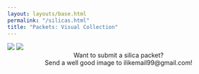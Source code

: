 ```yaml
---
layout: layouts/base.html
permalink: "/silicas.html"
title: "Packets: Visual Collection"
---
```

<div class="silica">
  <img src="/assets/1.png">
  <img src="/assets/2.png">
</div>

<center>Want to submit a silica packet? <br>
Send a well good image to ilikemail99@gmail.com!</center>
